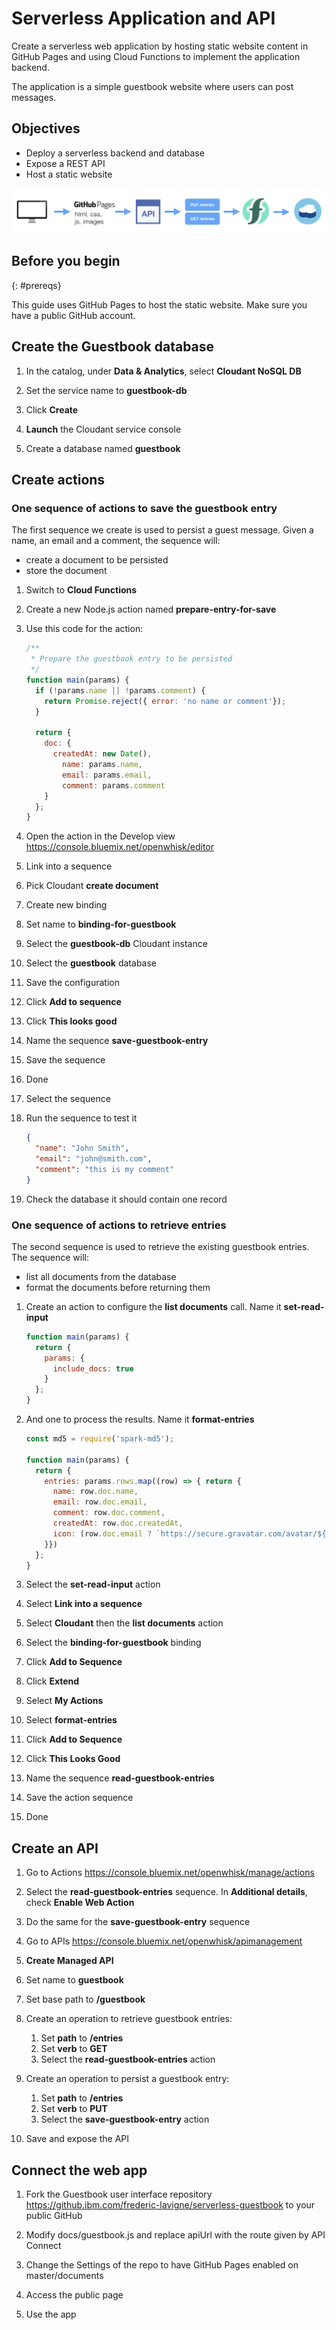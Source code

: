 # Serverless Application and API

Create a serverless web application by hosting static website content in GitHub Pages and using Cloud Functions to implement the application backend.

The application is a simple guestbook website where users can post messages.

## Objectives

* Deploy a serverless backend and database
* Expose a REST API
* Host a static website

![](./images/solution8/Architecture.png)

## Before you begin
{: #prereqs}

This guide uses GitHub Pages to host the static website. Make sure you have a public GitHub account.

## Create the Guestbook database

1. In the catalog, under **Data & Analytics**, select **Cloudant NoSQL DB**

1. Set the service name to **guestbook-db**

1. Click **Create**

1. **Launch** the Cloudant service console

1. Create a database named **guestbook**

## Create actions

### One sequence of actions to save the guestbook entry

The first sequence we create is used to persist a guest message. Given a name, an email and a comment, the sequence will:
   * create a document to be persisted
   * store the document

1. Switch to **Cloud Functions**

1. Create a new Node.js action named **prepare-entry-for-save**

1. Use this code for the action:

   ```js
   /**
    * Prepare the guestbook entry to be persisted
    */
   function main(params) {
     if (!params.name || !params.comment) {
       return Promise.reject({ error: 'no name or comment'});
     }

     return {
       doc: {
         createdAt: new Date(),
	       name: params.name,
	       email: params.email,
	       comment: params.comment
       }
     };
   }
   ```

1. Open the action in the Develop view https://console.bluemix.net/openwhisk/editor

1. Link into a sequence

1. Pick Cloudant **create document**

1. Create new binding

1. Set name to **binding-for-guestbook**

1. Select the **guestbook-db** Cloudant instance

1. Select the **guestbook** database

1. Save the configuration

1. Click **Add to sequence**

1. Click **This looks good**

1. Name the sequence **save-guestbook-entry**

1. Save the sequence

1. Done

1. Select the sequence

1. Run the sequence to test it

   ```json
   {
     "name": "John Smith",
     "email": "john@smith.com",
     "comment": "this is my comment"
   }
   ```

1. Check the database it should contain one record

### One sequence of actions to retrieve entries

The second sequence is used to retrieve the existing guestbook entries. The sequence will:
   * list all documents from the database
   * format the documents before returning them

1. Create an action to configure the **list documents** call. Name it **set-read-input**

   ```js
   function main(params) {
     return {
       params: {
         include_docs: true
       }
     };
   }
   ```

1. And one to process the results. Name it **format-entries**

   ```js
   const md5 = require('spark-md5');

   function main(params) {
     return {
       entries: params.rows.map((row) => { return {
         name: row.doc.name,
         email: row.doc.email,
         comment: row.doc.comment,
         createdAt: row.doc.createdAt,
         icon: (row.doc.email ? `https://secure.gravatar.com/avatar/${md5.hash(row.doc.email.trim().toLowerCase())}?s=64` : null)
       }})
     };
   }
   ```

1. Select the **set-read-input** action

1. Select **Link into a sequence**

1. Select **Cloudant** then the **list documents** action

1. Select the **binding-for-guestbook** binding

1. Click **Add to Sequence**

1. Click **Extend**

1. Select **My Actions**

1. Select **format-entries**

1. Click **Add to Sequence**

1. Click **This Looks Good**

1. Name the sequence **read-guestbook-entries**

1. Save the action sequence

1. Done

## Create an API

1. Go to Actions https://console.bluemix.net/openwhisk/manage/actions

1. Select the **read-guestbook-entries** sequence. In **Additional details**, check **Enable Web Action**

1. Do the same for the **save-guestbook-entry** sequence

1. Go to APIs https://console.bluemix.net/openwhisk/apimanagement

1. **Create Managed API**

1. Set name to **guestbook**

1. Set base path to **/guestbook**

1. Create an operation to retrieve guestbook entries:
   1. Set **path** to **/entries**
   1. Set **verb** to **GET**
   1. Select the **read-guestbook-entries** action

1. Create an operation to persist a guestbook entry:
   1. Set **path** to **/entries**
   1. Set **verb** to **PUT**
   1. Select the **save-guestbook-entry** action

1. Save and expose the API

## Connect the web app

1. Fork the Guestbook user interface repository https://github.ibm.com/frederic-lavigne/serverless-guestbook to your public GitHub

1. Modify docs/guestbook.js and replace apiUrl with the route given by API Connect

1. Change the Settings of the repo to have GitHub Pages enabled on master/documents

1. Access the public page

1. Use the app
